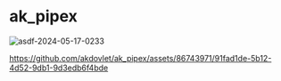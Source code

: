 # ak_pipex

![asdf-2024-05-17-0233](https://github.com/akdovlet/ak_pipex/assets/86743971/f666c348-2685-4557-a6e0-700b41068e42)


https://github.com/akdovlet/ak_pipex/assets/86743971/91fad1de-5b12-4d52-9db1-9d3edb6f4bde

